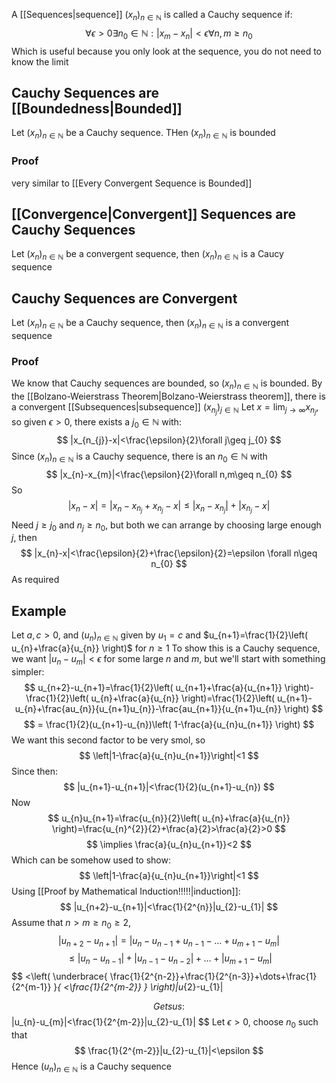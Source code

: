 A [[Sequences|sequence]] $(x_{n})_{n\in\mathbb{N}}$ is called a Cauchy sequence if:
$$
\forall\epsilon>0\exists n_{0}\in \mathbb{N}:|x_{m}-x_{n}|<\epsilon \forall n,m\geq n_{0}
$$
Which is useful because you only look at the sequence, you do not need to know the limit
## Cauchy Sequences are [[Boundedness|Bounded]]
Let $(x_{n})_{n\in\mathbb{N}}$ be a Cauchy sequence. THen $(x_{n})_{n\in\mathbb{N}}$ is bounded
### Proof
very similar to [[Every Convergent Sequence is Bounded]]
## [[Convergence|Convergent]] Sequences are Cauchy Sequences
Let $(x_{n})_{n\in\mathbb{N}}$ be a convergent sequence, then $(x_{n})_{n\in\mathbb{N}}$ is a Caucy sequence
## Cauchy Sequences are Convergent
Let $(x_{n})_{n\in\mathbb{N}}$ be a Cauchy sequence, then $(x_{n})_{n\in\mathbb{N}}$ is a convergent sequence
### Proof
We know that Cauchy sequences are bounded, so $(x_{n})_{n\in\mathbb{N}}$ is bounded. By the [[Bolzano-Weierstrass Theorem|Bolzano-Weierstrass theorem]], there is a convergent [[Subsequences|subsequence]] $(x_{n_{j}})_{j\in\mathbb{N}}$
Let $x=\lim_{ j \to \infty } x_{n_{j}}$, so given $\epsilon>0$, there exists  a $j_{0}\in\mathbb{N}$ with:
$$
|x_{n_{j}}-x|<\frac{\epsilon}{2}\forall j\geq j_{0}
$$
Since $(x_{n})_{n\in\mathbb{N}}$ is a Cauchy sequence, there is an $n_{0}\in\mathbb{N}$ with
$$
|x_{n}-x_{m}|<\frac{\epsilon}{2}\forall n,m\geq n_{0}
$$
So
$$
|x_{n}-x|=|x_{n}-x_{n_{j}}+x_{n_{j}}-x|\leq|x_{n}-x_{n_{j}}|+|x_{n_{j}}-x|
$$
Need $j\geq j_{0}$ and $n_{j}\geq n_{0}$, but both we can arrange by choosing large enough $j$, then
$$
|x_{n}-x|<\frac{\epsilon}{2}+\frac{\epsilon}{2}=\epsilon \forall n\geq n_{0}
$$
As required
## Example
Let $a,c>0$, and $(u_{n})_{n\in\mathbb{N}}$ given by $u_{1}=c$ and $u_{n+1}=\frac{1}{2}\left( u_{n}+\frac{a}{u_{n}} \right)$ for $n\geq 1$
To show this is a Cauchy sequence, we want $|u_{n}-u_{m}|<\epsilon$ for some large $n$ and $m$, but we'll start with something simpler:
$$
u_{n+2}-u_{n+1}=\frac{1}{2}\left( u_{n+1}+\frac{a}{u_{n+1}} \right)-\frac{1}{2}\left( u_{n}+\frac{a}{u_{n}} \right)=\frac{1}{2}\left( u_{n+1}-u_{n}+\frac{au_{n}}{u_{n+1}u_{n}}-\frac{au_{n+1}}{u_{n+1}u_{n}} \right)
$$
$$
= \frac{1}{2}(u_{n+1}-u_{n})\left( 1-\frac{a}{u_{n}u_{n+1}} \right)
$$
We want this second factor to be very smol, so
$$
\left|1-\frac{a}{u_{n}u_{n+1}}\right|<1
$$
Since then:
$$
|u_{n+1}-u_{n+1}|<\frac{1}{2}(u_{n+1}-u_{n})
$$
Now
$$
u_{n}u_{n+1}=\frac{u_{n}}{2}\left( u_{n}+\frac{a}{u_{n}} \right)=\frac{u_{n}^{2}}{2}+\frac{a}{2}>\frac{a}{2}>0
$$
$$
\implies \frac{a}{u_{n}u_{n+1}}<2
$$
Which can be somehow used to show:
$$
\left|1-\frac{a}{u_{n}u_{n+1}}\right|<1
$$
Using [[Proof by Mathematical Induction!!!!!|induction]]:
$$
|u_{n+2}-u_{n+1}|<\frac{1}{2^{n}}|u_{2}-u_{1}|
$$
Assume that $n>m\geq n_{0}\geq 2$,
$$
|u_{n+2}-u_{n+1}|=|u_{n}-u_{n-1}+u_{n-1}-\dots+u_{m+1}-u_{m}|
$$
$$
\leq |u_{n}-u_{n-1}|+|u_{n-1}-u_{n-2}|+\dots+|u_{m+1}-u_{m}|
$$
$$
 <\left( \underbrace{ \frac{1}{2^{n-2}}+\frac{1}{2^{n-3}}+\dots+\frac{1}{2^{m-1}} }_{ <\frac{1}{2^{m-2}} } \right)|u_{2}-u_{1}|

$$
Gets us:
$$
|u_{n}-u_{m}|<\frac{1}{2^{m-2}}|u_{2}-u_{1}|
$$
Let $\epsilon>0$, choose $n_{0}$ such that
$$
\frac{1}{2^{m-2}}|u_{2}-u_{1}|<\epsilon
$$
Hence $(u_{n})_{n\in\mathbb{N}}$ is a Cauchy sequence
